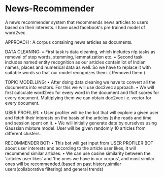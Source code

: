 # News-Recommender

A news recommender system that recommends news articles to users based on their interests. I have used facebook's pre trained model of word2vec.

APPROACH :
A corpus containing news articles as documents.


  DATA CLEANING:
•	First task is data cleaning, which includes nlp tasks as removal of stop words, stemming, lemmatization etc. •	Second task includes named entity recognition as our articles contain lot of Indian names, places and numerical data as well. So we have to replace it with suitable words so that our model recognizes them. ( Removed them )


  TOPIC MODELLING:
•	After doing data cleaning we have to convert all the documents into vectors. For this we will use doc2vec approach. •	We will first calculate word2vec for every word in the document and tfidf scores for every document. Multiplying them we can obtain doc2vec i.e. vector for every document.


  USER PROFILER:
•	User profiler will be the bot that will explore a given user and fetch their interests on the basis of the articles (s)he reads and time and session spent on it. •	We will initially generate data by ourselves using Gaussian mixture model. User will be given randomly 10 articles from different clusters.


  RECOMMENDER BOT:
•	This bot will get input from USER PROFILER BOT about user interests and according to the article user likes, it will recommend similar articles. •	We can use cosine similarity between the ‘articles user likes’ and ‘the ones we have in our corpus’, and most similar ones will be recommended.(based on past history,similar users(collaborative filtering) and general trends)

